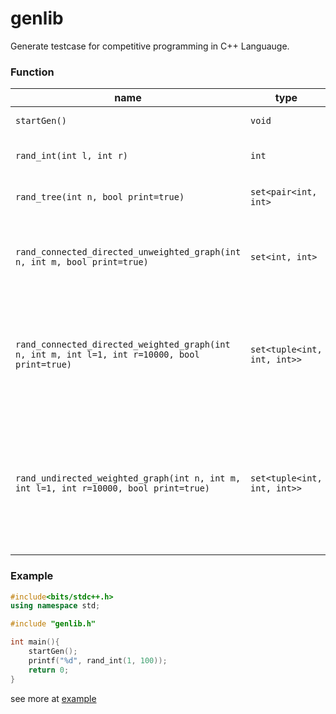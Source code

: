 # genlib
Generate testcase for competitive programming in C++ Languauge.
### Function
|name|type|usage|
|---|---|---|
|``startGen()``|``void``|To start the generator|
|``rand_int(int l, int r)``|``int``| generate number in range ``l`` to ``r``|
|``rand_tree(int n, bool print=true)``|``set<pair<int, int>``|generate tree with ``n`` nodes|
|``rand_connected_directed_unweighted_graph(int n, int m, bool print=true)``|``set<int, int>``|generate directed graph with ``n`` nodes and ``m`` edges in 1 component|
|``rand_connected_directed_weighted_graph(int n, int m, int l=1, int r=10000, bool print=true)``|``set<tuple<int, int, int>>``|generate directed graph with ``n`` nodes, ``m`` edges and weight in range ``l`` to ``r`` in 1 component|
|``rand_undirected_weighted_graph(int n, int m, int l=1, int r=10000, bool print=true)``|``set<tuple<int, int, int>>``|generate directed weighted graph with ``n`` nodes, ``m`` edges and weight in range ``l`` to ``r`` in random number of components|
### Example
```cpp
#include<bits/stdc++.h>
using namespace std;

#include "genlib.h"

int main(){
	startGen();
	printf("%d", rand_int(1, 100));
	return 0;
}
```
see more at [example](https://github.com/MasterIceZ/genlib/tree/main/example)